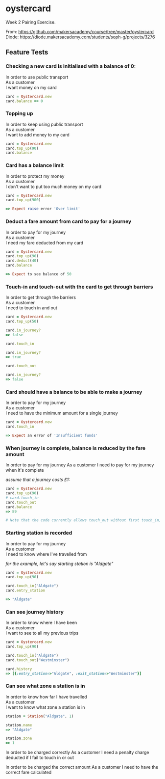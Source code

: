 # oystercard

Week 2 Pairing Exercise.

From: https://github.com/makersacademy/course/tree/master/oystercard  
Diode: https://diode.makersacademy.com/students/soph-g/projects/3276


## Feature Tests

### Checking a new card is initialised with a balance of 0:

In order to use public transport  
As a customer  
I want money on my card  

``` ruby
card = Oystercard.new
card.balance == 0

```

### Topping up

In order to keep using public transport  
As a customer  
I want to add money to my card  

```ruby
card = Oystercard.new
card.top_up(90)
card.balance

```

### Card has a balance limit 

In order to protect my money  
As a customer  
I don't want to put too much money on my card  

```ruby
card = Oystercard.new
card.top_up(900)

=> Expect raise error 'Over limit'

```

### Deduct a fare amount from card to pay for a journey
In order to pay for my journey  
As a customer  
I need my fare deducted from my card  

```ruby
card = Oystercard.new
card.top_up(90)
card.deduct(40)
card.balance

=> Expect to see balance of 50

```

### Touch-in and touch-out with the card to get through barriers
In order to get through the barriers  
As a customer  
I need to touch in and out  

```ruby 
card = Oystercard.new
card.top_up(50)

card.in_journey?
=> false

card.touch_in

card.in_journey?
=> true

card.touch_out

card.in_journey?
=> false

```

### Card should have a balance to be able to make a journey
In order to pay for my journey  
As a customer  
I need to have the minimum amount for a single journey  

```ruby
card = Oystercard.new
card.touch_in

=> Expect an error of 'Insufficient funds'
```


### When journey is complete, balance is reduced by the fare amount

In order to pay for my journey
As a customer
I need to pay for my journey when it's complete

_assume that a journey costs £1:_

```ruby
card = Oystercard.new
card.top_up(90)
# card.touch_in
card.touch_out
card.balance
=> 89

# Note that the code currently allows touch_out without first touch_in, may need to revise previous test

```
### Starting station is recorded

In order to pay for my journey  
As a customer  
I need to know where I've travelled from  

_for the example, let's say starting station is "Aldgate"_

```ruby
card = Oystercard.new
card.top_up(90)

card.touch_in("Aldgate")
card.entry_station

=> "Aldgate"

```


### Can see journey history

In order to know where I have been  
As a customer  
I want to see to all my previous trips  

```ruby
card = Oystercard.new
card.top_up(90)

card.touch_in("Aldgate")
card.touch_out("Westminster")

card.history
=> [{:entry_station=>"Aldgate", :exit_station=>"Westminster"}]

```


### Can see what zone a station is in

In order to know how far I have travelled  
As a customer  
I want to know what zone a station is in  

```ruby
station = Station("Aldgate", 1)

station.name
=> "Aldgate"

station.zone
=> 1

```





In order to be charged correctly
As a customer
I need a penalty charge deducted if I fail to touch in or out

In order to be charged the correct amount
As a customer
I need to have the correct fare calculated
